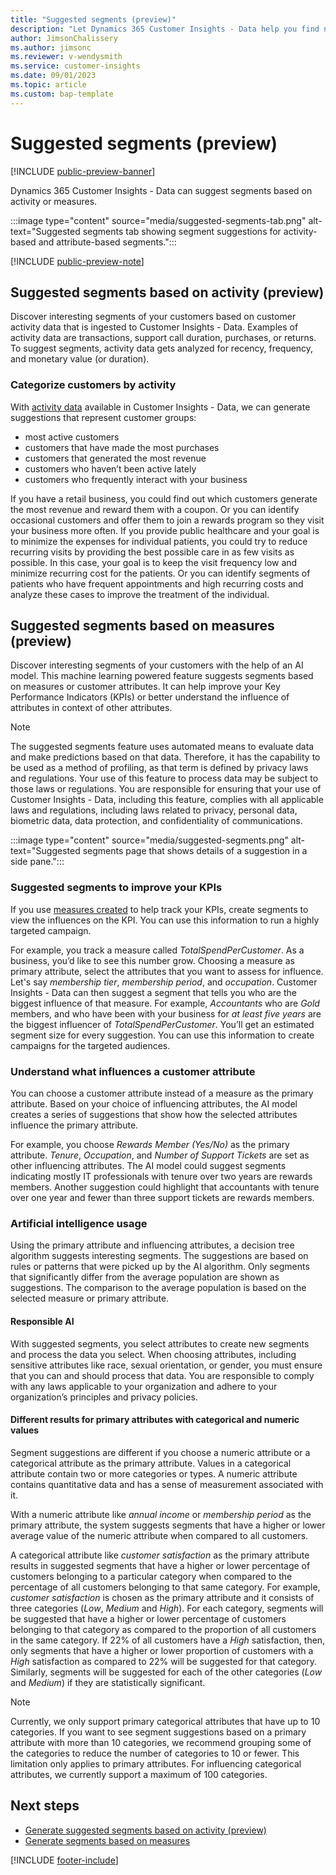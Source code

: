 ```yaml
---
title: "Suggested segments (preview)"
description: "Let Dynamics 365 Customer Insights - Data help you find new and interesting segments based on customer attributes."
author: JimsonChalissery
ms.author: jimsonc
ms.reviewer: v-wendysmith
ms.service: customer-insights
ms.date: 09/01/2023
ms.topic: article
ms.custom: bap-template
---
```


# Suggested segments (preview)

[!INCLUDE [public-preview-banner](includes/public-preview-banner.md)]

Dynamics 365 Customer Insights - Data can suggest segments based on activity or measures.

:::image type="content" source="media/suggested-segments-tab.png" alt-text="Suggested segments tab showing segment suggestions for activity-based and attribute-based segments.":::

[!INCLUDE [public-preview-note](includes/public-preview-note.md)]

## Suggested segments based on activity (preview)

Discover interesting segments of your customers based on customer activity data that is ingested to Customer Insights - Data. Examples of activity data are transactions, support call duration, purchases, or returns. To suggest segments, activity data gets analyzed for recency, frequency, and monetary value (or duration).

### Categorize customers by activity

With [activity data](activities.md) available in Customer Insights - Data, we can generate suggestions that represent customer groups:

- most active customers
- customers that have made the most purchases
- customers that generated the most revenue
- customers who haven’t been active lately
- customers who frequently interact with your business  

If you have a retail business, you could find out which customers generate the most revenue and reward them with a coupon. Or you can identify occasional customers and offer them to join a rewards program so they visit your business more often.
If you provide public healthcare and your goal is to minimize the expenses for individual patients, you could try to reduce recurring visits by providing the best possible care in as few visits as possible. In this case, your goal is to keep the visit frequency low and minimize recurring cost for the patients. Or you can identify segments of patients who have frequent appointments and high recurring costs and analyze these cases to improve the treatment of the individual.

## Suggested segments based on measures (preview)

Discover interesting segments of your customers with the help of an AI model. This machine learning powered feature suggests segments based on measures or customer attributes. It can help improve your Key Performance Indicators (KPIs) or better understand the influence of attributes in context of other attributes.

> [!NOTE]
> The suggested segments feature uses automated means to evaluate data and make predictions based on that data. Therefore, it has the capability to be used as a method of profiling, as that term is defined by privacy laws and regulations. Your use of this feature to process data may be subject to those laws or regulations. You are responsible for ensuring that your use of Customer Insights - Data, including this feature, complies with all applicable laws and regulations, including laws related to privacy, personal data, biometric data, data protection, and confidentiality of communications.

:::image type="content" source="media/suggested-segments.png" alt-text="Suggested segments page that shows details of a suggestion in a side pane.":::

### Suggested segments to improve your KPIs

If you use [measures created](measures.md) to help track your KPIs, create segments to view the influences on the KPI. You can use this information to run a highly targeted campaign.

For example, you track a measure called *TotalSpendPerCustomer*. As a business, you’d like to see this number grow. Choosing a measure as primary attribute, select the attributes that you want to assess for influence. Let's say *membership tier*, *membership period*, and *occupation*. Customer Insights - Data can then suggest a segment that tells you who are the biggest influence of that measure. For example, *Accountants* who are *Gold* members, and who have been with your business for *at least five years* are the biggest influencer of *TotalSpendPerCustomer*. You’ll get an estimated segment size for every suggestion. You can use this information to create campaigns for the targeted audiences.

### Understand what influences a customer attribute

You can choose a customer attribute instead of a measure as the primary attribute. Based on your choice of influencing attributes, the AI model creates a series of suggestions that show how the selected attributes influence the primary attribute.

For example, you choose *Rewards Member (Yes/No)* as the primary attribute. *Tenure*, *Occupation*, and *Number of Support Tickets* are set as other influencing attributes. The AI model could suggest segments indicating mostly IT professionals with tenure over two years are rewards members. Another suggestion could highlight that accountants with tenure over one year and fewer than three support tickets are rewards members.

### Artificial intelligence usage

Using the primary attribute and influencing attributes, a decision tree algorithm suggests interesting segments. The suggestions are based on rules or patterns that were picked up by the AI algorithm. Only segments that significantly differ from the average population are shown as suggestions. The comparison to the average population is based on the selected measure or primary attribute.

#### Responsible AI

With suggested segments, you select attributes to create new segments and process the data you select. When choosing attributes, including sensitive attributes like race, sexual orientation, or gender, you must ensure that you can and should process that data. You are responsible to comply with any laws applicable to your organization and adhere to your organization’s principles and privacy policies.

#### Different results for primary attributes with categorical and numeric values

Segment suggestions are different if you choose a numeric attribute or a categorical attribute as the primary attribute. Values in a categorical attribute contain two or more categories or types. A numeric attribute contains quantitative data and has a sense of measurement associated with it.

With a numeric attribute like *annual income* or *membership period* as the primary attribute, the system suggests segments that have a higher or lower average value of the numeric attribute when compared to all customers.

A categorical attribute like *customer satisfaction* as the primary attribute results in suggested segments that have a higher or lower percentage of customers belonging to a particular category when compared to the percentage of all customers belonging to that same category. For example, *customer satisfaction* is chosen as the primary attribute and it consists of three categories (*Low*, *Medium* and *High*). For each category, segments will be suggested that have a higher or lower percentage of customers belonging to that category as compared to the proportion of all customers in the same category. If 22% of all customers have a *High* satisfaction, then, only segments that have a higher or lower proportion of customers with a *High* satisfaction as compared to 22% will be suggested for that category. Similarly, segments will be suggested for each of the other categories (*Low* and *Medium*) if they are statistically significant.

> [!NOTE]
> Currently, we only support primary categorical attributes that have up to 10 categories. If you want to see segment suggestions based on a primary attribute with more than 10 categories, we recommend grouping some of the categories to reduce the number of categories to 10 or fewer. This limitation only applies to primary attributes. For influencing categorical attributes, we currently support a maximum of 100 categories.

## Next steps

- [Generate suggested segments based on activity (preview)](suggested-segments-activity-generate.md)
- [Generate segments based on measures](suggested-segments-generate.md)

[!INCLUDE [footer-include](includes/footer-banner.md)]
